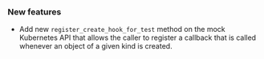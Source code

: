 ### New features

- Add new `register_create_hook_for_test` method on the mock Kubernetes API that allows the caller to register a callback that is called whenever an object of a given kind is created.

